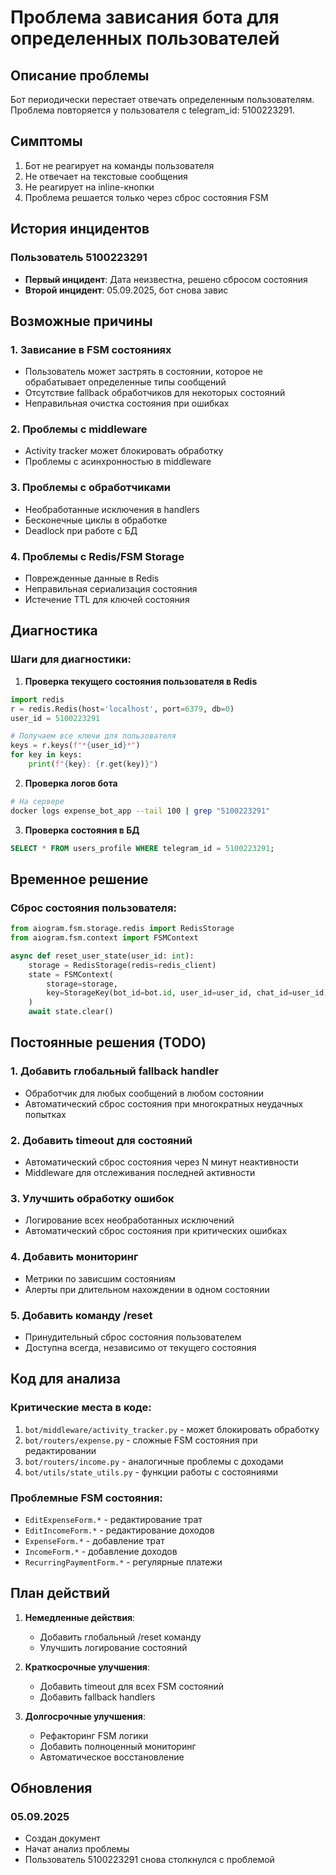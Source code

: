 # Проблема зависания бота для определенных пользователей

## Описание проблемы
Бот периодически перестает отвечать определенным пользователям. Проблема повторяется у пользователя с telegram_id: 5100223291.

## Симптомы
1. Бот не реагирует на команды пользователя
2. Не отвечает на текстовые сообщения
3. Не реагирует на inline-кнопки
4. Проблема решается только через сброс состояния FSM

## История инцидентов

### Пользователь 5100223291
- **Первый инцидент**: Дата неизвестна, решено сбросом состояния
- **Второй инцидент**: 05.09.2025, бот снова завис

## Возможные причины

### 1. Зависание в FSM состояниях
- Пользователь может застрять в состоянии, которое не обрабатывает определенные типы сообщений
- Отсутствие fallback обработчиков для некоторых состояний
- Неправильная очистка состояния при ошибках

### 2. Проблемы с middleware
- Activity tracker может блокировать обработку
- Проблемы с асинхронностью в middleware

### 3. Проблемы с обработчиками
- Необработанные исключения в handlers
- Бесконечные циклы в обработке
- Deadlock при работе с БД

### 4. Проблемы с Redis/FSM Storage
- Поврежденные данные в Redis
- Неправильная сериализация состояния
- Истечение TTL для ключей состояния

## Диагностика

### Шаги для диагностики:

1. **Проверка текущего состояния пользователя в Redis**
```python
import redis
r = redis.Redis(host='localhost', port=6379, db=0)
user_id = 5100223291

# Получаем все ключи для пользователя
keys = r.keys(f"*{user_id}*")
for key in keys:
    print(f"{key}: {r.get(key)}")
```

2. **Проверка логов бота**
```bash
# На сервере
docker logs expense_bot_app --tail 100 | grep "5100223291"
```

3. **Проверка состояния в БД**
```sql
SELECT * FROM users_profile WHERE telegram_id = 5100223291;
```

## Временное решение

### Сброс состояния пользователя:
```python
from aiogram.fsm.storage.redis import RedisStorage
from aiogram.fsm.context import FSMContext

async def reset_user_state(user_id: int):
    storage = RedisStorage(redis=redis_client)
    state = FSMContext(
        storage=storage,
        key=StorageKey(bot_id=bot.id, user_id=user_id, chat_id=user_id)
    )
    await state.clear()
```

## Постоянные решения (TODO)

### 1. Добавить глобальный fallback handler
- Обработчик для любых сообщений в любом состоянии
- Автоматический сброс состояния при многократных неудачных попытках

### 2. Добавить timeout для состояний
- Автоматический сброс состояния через N минут неактивности
- Middleware для отслеживания последней активности

### 3. Улучшить обработку ошибок
- Логирование всех необработанных исключений
- Автоматический сброс состояния при критических ошибках

### 4. Добавить мониторинг
- Метрики по зависшим состояниям
- Алерты при длительном нахождении в одном состоянии

### 5. Добавить команду /reset
- Принудительный сброс состояния пользователем
- Доступна всегда, независимо от текущего состояния

## Код для анализа

### Критические места в коде:
1. `bot/middleware/activity_tracker.py` - может блокировать обработку
2. `bot/routers/expense.py` - сложные FSM состояния при редактировании
3. `bot/routers/income.py` - аналогичные проблемы с доходами
4. `bot/utils/state_utils.py` - функции работы с состояниями

### Проблемные FSM состояния:
- `EditExpenseForm.*` - редактирование трат
- `EditIncomeForm.*` - редактирование доходов
- `ExpenseForm.*` - добавление трат
- `IncomeForm.*` - добавление доходов
- `RecurringPaymentForm.*` - регулярные платежи

## План действий

1. **Немедленные действия**:
   - Добавить глобальный /reset команду
   - Улучшить логирование состояний

2. **Краткосрочные улучшения**:
   - Добавить timeout для всех FSM состояний
   - Добавить fallback handlers

3. **Долгосрочные улучшения**:
   - Рефакторинг FSM логики
   - Добавить полноценный мониторинг
   - Автоматическое восстановление

## Обновления

### 05.09.2025
- Создан документ
- Начат анализ проблемы
- Пользователь 5100223291 снова столкнулся с проблемой